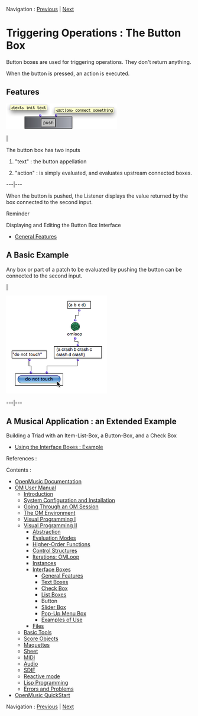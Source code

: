 
Navigation : [Previous](ListBoxes "page précédente\(List Boxes\)")
| [Next](Slider "Next\(Slider Box\)")

# Triggering Operations : The Button Box

Button boxes are used for triggering operations. They don't return anything.

When the  button is pressed, an action is executed.

## Features

![](../res/push.png)

|

The  button box has two inputs

  1. "text" : the button appellation

  2. "action" : is simply evaluated, and evaluates upstream connected boxes.

  
  
---|---  
  
When the button is pushed, the Listener displays the value returned by the box
connected to the second input.

Reminder

Displaying and Editing the Button Box Interface

  * [General Features](GeneralFeatures)

## A Basic Example

Any box or part of a patch to be evaluated by pushing the button can be
connected to the second input.

|

![](../res/bouton.png)  
  
---|---  
  
## A Musical Application : an Extended Example

Building a Triad with an Item-List-Box, a Button-Box, and a Check Box

  * [Using the Interface Boxes : Example](InterfaceExample)

References :

Contents :

  * [OpenMusic Documentation](OM-Documentation)
  * [OM User Manual](OM-User-Manual)
    * [Introduction](00-Contents)
    * [System Configuration and Installation](Installation)
    * [Going Through an OM Session](Goingthrough)
    * [The OM Environment](Environment)
    * [Visual Programming I](BasicVisualProgramming)
    * [Visual Programming II](AdvancedVisualProgramming)
      * [Abstraction](Abstraction)
      * [Evaluation Modes](EvalModes)
      * [Higher-Order Functions](HighOrder)
      * [Control Structures](Control)
      * [Iterations: OMLoop](OMLoop)
      * [Instances](Instances)
      * [Interface Boxes](InterfaceBoxes)
        * [General Features](GeneralFeatures)
        * [Text Boxes](TextBoxes)
        * [Check Box](CheckBox)
        * [List Boxes](ListBoxes)
        * Button
        * [Slider Box](Slider)
        * [Pop-Up Menu Box](MenuBoxes)
        * [Examples of Use](InterfaceExample)
      * [Files](Files)
    * [Basic Tools](BasicObjects)
    * [Score Objects](ScoreObjects)
    * [Maquettes](Maquettes)
    * [Sheet](Sheet)
    * [MIDI](MIDI)
    * [Audio](Audio)
    * [SDIF](SDIF)
    * [Reactive mode](Reactive)
    * [Lisp Programming](Lisp)
    * [Errors and Problems](errors)
  * [OpenMusic QuickStart](QuickStart-Chapters)

Navigation : [Previous](ListBoxes "page précédente\(List Boxes\)")
| [Next](Slider "Next\(Slider Box\)")

